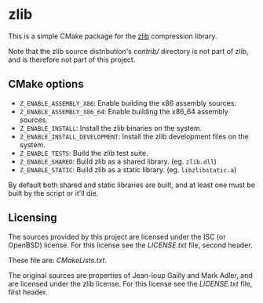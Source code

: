 # zlib

This is a simple CMake package for the [zlib](https://zlib.net) compression library.

Note that the zlib source distribution's _contrib/_ directory is not part of zlib, and is therefore
not part of this project.

## CMake options

- `Z_ENABLE_ASSEMBLY_X86`: Enable building the x86 assembly sources.
- `Z_ENABLE_ASSEMBLY_X86_64`: Enable building the x86_64 assembly sources.
- `Z_ENABLE_INSTALL`: Install the zlib binaries on the system.
- `Z_ENABLE_INSTALL_DEVELOPMENT`: Install the zlib development files on the system.
- `Z_ENABLE_TESTS`: Build the zlib test suite.
- `Z_ENABLE_SHARED`: Build zlib as a shared library. (eg. `zlib.dll`)
- `Z_ENABLE_STATIC`: Build zlib as a static library. (eg. `libzlibstatic.a`)

By default both shared and static libraries are built, and at least one must be built by the script 
or it'll die.

## Licensing

The sources provided by this project are licensed under the ISC (or OpenBSD) license. For this
license see the _LICENSE.txt_ file, second header.

These file are: _CMakeLists.txt_.

The original sources are properties of Jean-loup Gailly and Mark Adler, and are licensed under the 
zlib license. For this license see the _LICENSE.txt_ file, first header.

